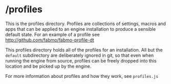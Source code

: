 # /profiles
This is the profiles directory.  Profiles are collections of settings, macros and apps that can be applied to an engine installation to produce a sensible default state.  For an example of a profile see http://github.com/fabmo/fabmo-profile-dt 

This profiles directory holds all of the profiles for an installation.  All but the `default` subdirectory are deliberately ignored in git, so that even when running the engine from source, profiles can be freely dropped into this location and be picked up by the engine.

For more information about profiles and how they work, see `profiles.js`